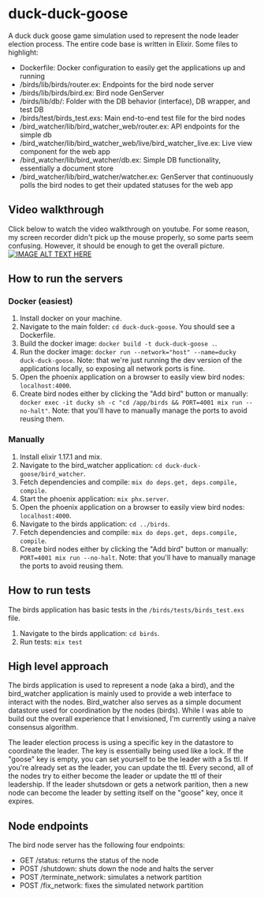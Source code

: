 # duck-duck-goose

A duck duck goose game simulation used to represent the node leader election process. The entire code base is written in Elixir. Some files to highlight:

* Dockerfile: Docker configuration to easily get the applications up and running
* /birds/lib/birds/router.ex: Endpoints for the bird node server
* /birds/lib/birds/bird.ex: Bird node GenServer
* /birds/lib/db/: Folder with the DB behavior (interface), DB wrapper, and test DB
* /birds/test/birds_test.exs: Main end-to-end test file for the bird nodes
* /bird_watcher/lib/bird_watcher_web/router.ex: API endpoints for the simple db
* /bird_watcher/lib/bird_watcher_web/live/bird_watcher_live.ex: Live view component for the web app
* /bird_watcher/lib/bird_watcher/db.ex: Simple DB functionality, essentially a document store
* /bird_watcher/lib/bird_watcher/watcher.ex: GenServer that continuously polls the bird nodes to get their updated statuses for the web app

## Video walkthrough

Click below to watch the video walkthrough on youtube. For some reason, my screen recorder didn't pick up the mouse properly, so some parts seem confusing. However, it should be enough to get the overall picture.
[![IMAGE ALT TEXT HERE](https://img.youtube.com/vi/d4Fao7std-s/0.jpg)](https://www.youtube.com/watch?v=d4Fao7std-s)

## How to run the servers

### Docker (easiest)

1. Install docker on your machine.
2. Navigate to the main folder: `cd duck-duck-goose`. You should see a Dockerfile.
3. Build the docker image: `docker build -t duck-duck-goose .`.
4. Run the docker image: `docker run --network="host" --name=ducky duck-duck-goose`.
Note: that we're just running the dev version of the applications locally, so exposing all network ports is fine.
5. Open the phoenix application on a browser to easily view bird nodes: `localhost:4000`.
8. Create bird nodes either by clicking the "Add bird" button or manually: `docker exec -it ducky sh -c "cd /app/birds && PORT=4001 mix run --no-halt"`.
Note: that you'll have to manually manage the ports to avoid reusing them.

### Manually

1. Install elixir 1.17.1 and mix.
2. Navigate to the bird_watcher application: `cd duck-duck-goose/bird_watcher`.
3. Fetch dependencies and compile: `mix do deps.get, deps.compile, compile`.
4. Start the phoenix application: `mix phx.server`.
5. Open the phoenix application on a browser to easily view bird nodes: `localhost:4000`.
6. Navigate to the birds application: `cd ../birds`.
7. Fetch dependencies and compile: `mix do deps.get, deps.compile, compile`.
8. Create bird nodes either by clicking the "Add bird" button or manually: `PORT=4001 mix run --no-halt`.
Note: that you'll have to manually manage the ports to avoid reusing them.

## How to run tests

The birds application has basic tests in the `/birds/tests/birds_test.exs` file.

1. Navigate to the birds application: `cd birds`.
2. Run tests: `mix test`

## High level approach

The birds application is used to represent a node (aka a bird), and the bird_watcher application is mainly used to provide a web interface to interact with the nodes.
Bird_watcher also serves as a simple document datastore used for coordination by the nodes (birds). While I was able to build out the overall experience that I envisioned,
I'm currently using a naive consensus algorithm.

The leader election process is using a specific key in the datastore to coordinate the leader. The key is essentially being used like a lock. If the "goose" key is empty,
you can set yourself to be the leader with a 5s ttl. If you're already set as the leader, you can update the ttl. Every second, all of the nodes try to either become the leader
or update the ttl of their leadership. If the leader shutsdown or gets a network parition, then a new node can become the leader by setting itself on the "goose" key, once it expires.

## Node endpoints

The bird node server has the following four endpoints:

* GET /status: returns the status of the node
* POST /shutdown: shuts down the node and halts the server
* POST /terminate_network: simulates a network partition
* POST /fix_network: fixes the simulated network partition
